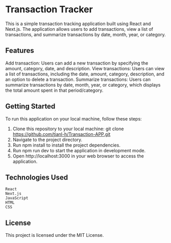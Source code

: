 # Transaction Tracker

This is a simple transaction tracking application built using React and Next.js. The application allows users to add transactions, view a list of transactions, and summarize transactions by date, month, year, or category.

## Features
Add transaction: Users can add a new transaction by specifying the amount, category, date, and description.
View transactions: Users can view a list of transactions, including the date, amount, category, description, and an option to delete a transaction.
Summarize transactions: Users can summarize transactions by date, month, year, or category, which displays the total amount spent in that period/category.

## Getting Started
To run this application on your local machine, follow these steps:

1. Clone this repository to your local machine: git clone https://github.com/tianl-h/Transaction-APP.git
2. Navigate to the project directory.
3. Run npm install to install the project dependencies.
4. Run npm run dev to start the application in development mode.
5. Open http://localhost:3000 in your web browser to access the application.

## Technologies Used
    React
    Next.js
    JavaScript
    HTML
    CSS

## License
This project is licensed under the MIT License.